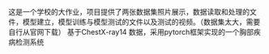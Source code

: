 这是一个学校的大作业，项目提供了两张数据集照片展示，数据读取和处理的文件，模型建立，模型训练与模型测试的文件以及测试的视频。（数据集太大，需要自行从官网下载）
基于ChestX-ray14 数据，采用pytorch框架实现的一个胸部疾病检测系统
